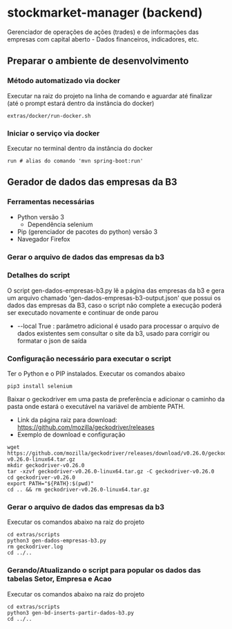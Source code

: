 # stockmarket-manager (backend)
Gerenciador de operações de ações (trades) e de informações das empresas com capital aberto - Dados financeiros, indicadores, etc.

## Preparar o ambiente de desenvolvimento

### Método automatizado via docker

Executar na raiz do projeto na linha de comando e aguardar até finalizar (até o prompt estará dentro da instância do docker)
```
extras/docker/run-docker.sh
```

### Iniciar o serviço via docker

Executar no terminal dentro da instância do docker
```
run # alias do comando 'mvn spring-boot:run'
```

## Gerador de dados das empresas da B3

### Ferramentas necessárias

* Python versão 3
  * Dependência selenium
* Pip (gerenciador de pacotes do python) versão 3
* Navegador Firefox

### Gerar o arquivo de dados das empresas da b3

### Detalhes do script

O script gen-dados-empresas-b3.py lê a página das empresas da b3 e gera um arquivo chamado 'gen-dados-empresas-b3-output.json' que possui os dados das empresas da B3,
caso o script não complete a execução poderá ser executado novamente e continuar de onde parou
* --local True : parâmetro adicional é usado para processar o arquivo de dados existentes sem consultar o site da b3, usado para corrigir ou formatar o json de saída

### Configuração necessário para executar o script

Ter o Python e o PIP instalados. Executar os comandos abaixo

```
pip3 install selenium
```

Baixar o geckodriver em uma pasta de preferência e adicionar o caminho da pasta onde estará o executável na variável de ambiente PATH.

* Link da página raiz para download: https://github.com/mozilla/geckodriver/releases
* Exemplo de download e configuração

```
wget https://github.com/mozilla/geckodriver/releases/download/v0.26.0/geckodriver-v0.26.0-linux64.tar.gz
mkdir geckodriver-v0.26.0
tar -xzvf geckodriver-v0.26.0-linux64.tar.gz -C geckodriver-v0.26.0
cd geckodriver-v0.26.0
export PATH="${PATH}:$(pwd)"
cd .. && rm geckodriver-v0.26.0-linux64.tar.gz
```

### Gerar o arquivo de dados das empresas da b3

Executar os comandos abaixo na raiz do projeto

```
cd extras/scripts
python3 gen-dados-empresas-b3.py
rm geckodriver.log
cd ../..
```

### Gerando/Atualizando o script para popular os dados das tabelas Setor, Empresa e Acao

Executar os comandos abaixo na raiz do projeto

```
cd extras/scripts
python3 gen-bd-inserts-partir-dados-b3.py
cd ../..
```